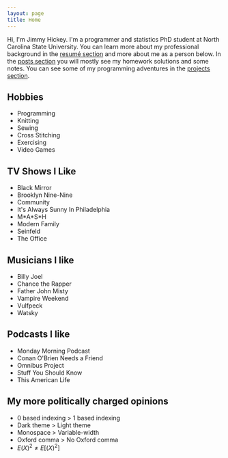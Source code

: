 ```yaml
---
layout: page
title: Home
---
```


Hi, I'm Jimmy Hickey. I'm a programmer and statistics PhD student at North Carolina State University. You can learn more about my professional background in the [resumé section](resume) and more about me as a person below. In the [posts section](posts) you will mostly see my homework solutions and some notes. You can see some of my programming adventures in the [projects section](projects).

## Hobbies
* Programming
* Knitting
* Sewing
* Cross Stitching
* Exercising
* Video Games

## TV Shows I Like
* Black Mirror
* Brooklyn Nine-Nine
* Community
* It's Always Sunny In Philadelphia
* M\*A\*S\*H
* Modern Family
* Seinfeld
* The Office


## Musicians I like
* Billy Joel
* Chance the Rapper
* Father John Misty
* Vampire Weekend
* Vulfpeck
* Watsky

## Podcasts I like
* Monday Morning Podcast
* Conan O'Brien Needs a Friend
* Omnibus Project
* Stuff You Should Know
* This American Life

## My more politically charged opinions
* 0 based indexing > 1 based indexing
* Dark theme > Light theme
* Monospace > Variable-width
* Oxford comma > No Oxford comma
* $E(X)^2 \neq E[(X)^2]$
